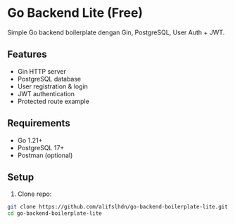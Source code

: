# Go Backend Lite (Free)

Simple Go backend boilerplate dengan Gin, PostgreSQL, User Auth + JWT.

## Features
- Gin HTTP server
- PostgreSQL database
- User registration & login
- JWT authentication
- Protected route example

## Requirements
- Go 1.21+
- PostgreSQL 17+
- Postman (optional)

## Setup
1. Clone repo:
```bash
git clone https://github.com/alifslhdn/go-backend-boilerplate-lite.git
cd go-backend-boilerplate-lite
